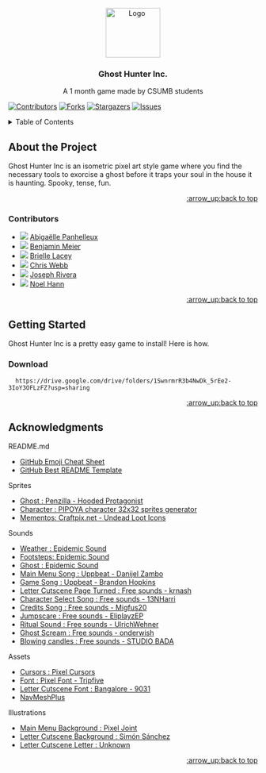 <!-- Go back to top point -->
<a name="readme-top"></a>

<!-- Logo and title -->
<div align="center">

  <a href="https://www.hiclipart.com/free-transparent-background-png-clipart-fsidp">
    <img src="https://o.remove.bg/uploads/9fbceef7-71b5-4a8b-819d-179f156462b1/pixel-art-animated-film-ghost-ghost-39dcc085d1150779e0dd0720f91450ff.png" alt="Logo" width="110" height="100">
  </a>

  <h3 align="center">Ghost Hunter Inc. <br /></h3>
  
  <p align="center">
    A 1 month game made by CSUMB students
    <br />
  </p>
</div>

[![Contributors][contributors-shield]][contributors-url]
[![Forks][forks-shield]][forks-url]
[![Stargazers][stars-shield]][stars-url]
[![Issues][issues-shield]][issues-url]

<!-- Table of Content -->
<details>
  <summary>Table of Contents</summary>
  <ol>
    <li>
      <a href="#about-the-project">About The Project</a>
      <ul>
        <li><a href="#contributors">Contributors</a></li>
      </ul>
    </li>
    <li>
      <a href="#getting-started">Getting Started</a>
      <ul>
        <li><a href="#prerequisites">Prerequisites</a></li>
        <li><a href="#installation">installation</a></li>
      </ul>
    </li>
    <li><a href="#acknowledgments">Acknowledgments</a></li>
  </ol>
</details>

<!-- About the Project -->
## About the Project
Ghost Hunter Inc is an isometric pixel art style game where you find the necessary tools to exorcise a ghost before it traps your soul in the house it is haunting. Spooky, tense, fun.

<p align="right"><a href="#readme-top">:arrow_up:back to top</a></p>

### Contributors
* <img src="https://user-images.githubusercontent.com/100417910/233239627-8f44252b-65a1-469c-8452-45a18b73e33c.gif"> <a href="https://github.com/LunaPak14"> Abigaëlle Panhelleux </a>
* <img src="https://user-images.githubusercontent.com/100417910/233239620-6b0f7540-5d4d-4d02-9cd9-55b378dbd370.gif"> <a href="https://github.com/BenMeier"> Benjamin Meier </a>
* <img src="https://user-images.githubusercontent.com/100417910/233239619-a0851799-0f07-4b22-b8d0-f9e36710021a.gif"> <a href="https://github.com/blacey15"> Brielle Lacey </a>
* <img src="https://user-images.githubusercontent.com/100417910/233239623-4d830bdc-b907-4274-a684-2349a50e8bed.gif"> <a href="https://github.com/WebbontheWeb"> Chris Webb </a>
* <img src="https://user-images.githubusercontent.com/100417910/233239625-d3155c67-9bd0-4045-bc7c-7a6969cb4e1b.gif"> <a href="https://github.com/jrivera404"> Joseph Rivera </a> 
* <img src="https://user-images.githubusercontent.com/100417910/233239624-ae32c7a3-b587-40ca-9dad-a9c8562907e2.gif"> <a href="https://github.com/Noel-Hann"> Noel Hann </a>

<p align="right"><a href="#readme-top">:arrow_up:back to top</a></p>

<!-- Getting Started -->
## Getting Started
Ghost Hunter Inc is a pretty easy game to install! Here is how.
  
### Download
```
  https://drive.google.com/drive/folders/1SwnrmrR3b4NwDk_5rEe2-3IoY3OFLzFZ?usp=sharing
  ```
  
<p align="right"><a href="#readme-top">:arrow_up:back to top</a></p>

<!-- Acknowledgments -->
## Acknowledgments
README.md
* [GitHub Emoji Cheat Sheet](https://www.webpagefx.com/tools/emoji-cheat-sheet)
* [GitHub Best README Template](https://github.com/othneildrew/Best-README-Template/blob/master/README.md#readme-top)

Sprites
* [Ghost : Penzilla - Hooded Protagonist](https://penzilla.itch.io/hooded-protagonist)
* [Character : PIPOYA character 32x32 sprites generator](https://pipoya.itch.io/pipoya-free-rpg-character-sprites-32x32)
* [Mementos: Craftpix.net - Undead Loot Icons](https://craftpix.net/freebies/free-undead-loot-pixel-art-icons/)

Sounds
* [Weather : Epidemic Sound](https://www.epidemicsound.com/sound-effects/)
* [Footsteps: Epidemic Sound](https://www.epidemicsound.com/sound-effects/)
* [Ghost : Epidemic Sound](https://www.epidemicsound.com/sound-effects/)
* [Main Menu Song : Uppbeat - Danijel Zambo](https://uppbeat.io/track/danijel-zambo/friendly-ghost?rt=uc-referral)
* [Game Song : Uppbeat - Brandon Hopkins](https://uppbeat.io/t/brandon-hopkins/neighborhood)
* [Letter Cutscene Page Turned : Free sounds - krnash](https://freesound.org/people/krnash/sounds/389807/)
* [Character Select Song : Free sounds - 13NHarri](https://freesound.org/people/13NHarri/sounds/511043/)
* [Credits Song : Free sounds - Migfus20](https://freesound.org/people/Migfus20/sounds/683265/)
* [Jumpscare : Free sounds - EliplayzEP](https://freesound.org/people/EliplayzEP/sounds/653730/)
* [Ritual Sound : Free sounds - UlrichWehner](https://freesound.org/people/UlrichWehner/sounds/638396/)
* [Ghost Scream : Free sounds - onderwish](https://freesound.org/people/onderwish/sounds/469141/)
* [Blowing candles : Free sounds - STUDIO BADA](https://freesound.org/people/STUDIO%20BADA/sounds/235792/)

Assets
* [Cursors : Pixel Cursors](https://assetstore.unity.com/packages/2d/gui/icons/pixel-cursors-109256)
* [Font : Pixel Font - Tripfive](https://assetstore.unity.com/packages/2d/fonts/pixel-font-tripfive-64734#content)
* [Letter Cutscene Font : Bangalore - 9031](https://www.fontspace.com/category/cursive,pixel)
* [NavMeshPlus](https://github.com/h8man/NavMeshPlus)

Illustrations
* [Main Menu Background : Pixel Joint](https://pixeljoint.com/pixelart/133555.htm)
* [Letter Cutscene Background : Simón Sánchez](https://www.artstation.com/artwork/nBX59)
* [Letter Cutscene Letter : Unknown](https://pixelartmaker.com/art/3f4734bb2c3ce0f)

<p align="right"><a href="#readme-top">:arrow_up:back to top</a></p>

<!-- Markdowns/links -->
[contributors-shield]: https://img.shields.io/github/contributors/BenMeie/Ghost-Hunter-Inc.svg?style=for-the-badge
[contributors-url]: https://github.com/BenMeie/Ghost-Hunter-Inc/graphs/contributors
[forks-shield]: https://img.shields.io/github/forks/BenMeie/Ghost-Hunter-Inc.svg?style=for-the-badge
[forks-url]: https://github.com/BenMeie/Ghost-Hunter-Inc/network/members
[stars-shield]: https://img.shields.io/github/stars/BenMeie/Ghost-Hunter-Inc.svg?style=for-the-badge
[stars-url]: https://github.com/BenMeie/Ghost-Hunter-Inc/stargazers
[issues-shield]: https://img.shields.io/github/issues/BenMeie/Ghost-Hunter-Inc.svg?style=for-the-badge
[issues-url]: https://github.com/BenMeie/Ghost-Hunter-Inc/issues

